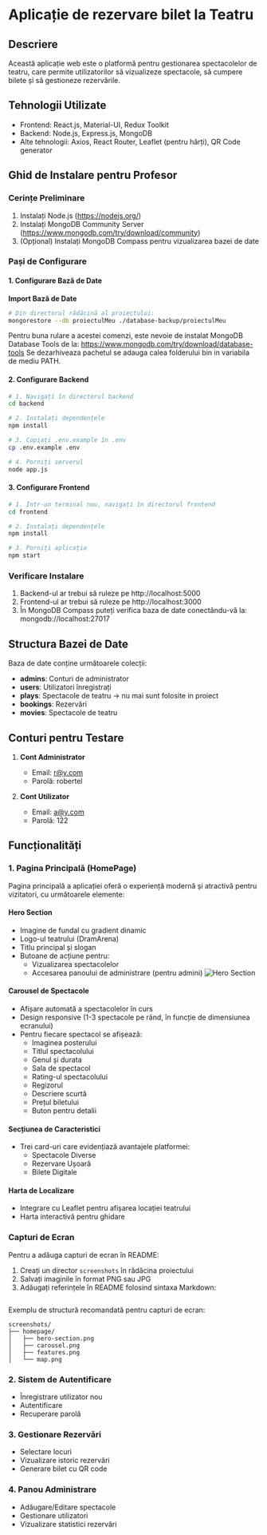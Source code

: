 # Aplicație de rezervare bilet la Teatru

## Descriere
Această aplicație web este o platformă pentru gestionarea spectacolelor de teatru, care permite utilizatorilor să vizualizeze spectacole, să cumpere bilete și să gestioneze rezervările.

## Tehnologii Utilizate
- Frontend: React.js, Material-UI, Redux Toolkit
- Backend: Node.js, Express.js, MongoDB
- Alte tehnologii: Axios, React Router, Leaflet (pentru hărți), QR Code generator

## Ghid de Instalare pentru Profesor

### Cerințe Preliminare
1. Instalați Node.js (https://nodejs.org/)
2. Instalați MongoDB Community Server (https://www.mongodb.com/try/download/community)
3. (Opțional) Instalați MongoDB Compass pentru vizualizarea bazei de date

### Pași de Configurare

#### 1. Configurare Bază de Date
 **Import Bază de Date**
```bash
# Din directorul rădăcină al proiectului:
mongorestore --db proiectulMeu ./database-backup/proiectulMeu
```
Pentru buna rulare a acestei comenzi, este nevoie de instalat MongoDB Database Tools de la: https://www.mongodb.com/try/download/database-tools
Se dezarhiveaza pachetul se adauga calea folderului bin in variabila de mediu PATH.

#### 2. Configurare Backend
```bash
# 1. Navigați în directorul backend
cd backend

# 2. Instalați dependențele
npm install

# 3. Copiați .env.example în .env
cp .env.example .env

# 4. Porniți serverul
node app.js
```

#### 3. Configurare Frontend
```bash
# 1. Într-un terminal nou, navigați în directorul frontend
cd frontend

# 2. Instalați dependențele
npm install

# 3. Porniți aplicația
npm start
```

### Verificare Instalare
1. Backend-ul ar trebui să ruleze pe http://localhost:5000
2. Frontend-ul ar trebui să ruleze pe http://localhost:3000
3. În MongoDB Compass puteți verifica baza de date conectându-vă la: mongodb://localhost:27017

## Structura Bazei de Date
Baza de date conține următoarele colecții:
- **admins**: Conturi de administrator
- **users**: Utilizatori înregistrați
- **plays**: Spectacole de teatru -> nu mai sunt folosite in proiect 
- **bookings**: Rezervări
- **movies**: Spectacole de teatru

## Conturi pentru Testare
1. **Cont Administrator**
   - Email: r@y.com
   - Parolă: robertel

2. **Cont Utilizator**
   - Email: a@y.com
   - Parolă: 122

## Funcționalități

### 1. Pagina Principală (HomePage)
Pagina principală a aplicației oferă o experiență modernă și atractivă pentru vizitatori, cu următoarele elemente:

#### Hero Section
- Imagine de fundal cu gradient dinamic
- Logo-ul teatrului (DramArena)
- Titlu principal și slogan
- Butoane de acțiune pentru:
  - Vizualizarea spectacolelor
  - Accesarea panoului de administrare (pentru admini)
  ![Hero Section](./screenshots/hero-section.png)

#### Carousel de Spectacole
- Afișare automată a spectacolelor în curs
- Design responsive (1-3 spectacole pe rând, în funcție de dimensiunea ecranului)
- Pentru fiecare spectacol se afișează:
  - Imaginea posterului
  - Titlul spectacolului
  - Genul și durata
  - Sala de spectacol
  - Rating-ul spectacolului
  - Regizorul
  - Descriere scurtă
  - Prețul biletului
  - Buton pentru detalii

#### Secțiunea de Caracteristici
- Trei card-uri care evidențiază avantajele platformei:
  - Spectacole Diverse
  - Rezervare Ușoară
  - Bilete Digitale

#### Harta de Localizare
- Integrare cu Leaflet pentru afișarea locației teatrului
- Harta interactivă pentru ghidare

### Capturi de Ecran
Pentru a adăuga capturi de ecran în README:
1. Creați un director `screenshots` în rădăcina proiectului
2. Salvați imaginile în format PNG sau JPG
3. Adăugați referințele în README folosind sintaxa Markdown:
```markdown

```

Exemplu de structură recomandată pentru capturi de ecran:
```
screenshots/
├── homepage/
│   ├── hero-section.png
│   ├── carousel.png
│   ├── features.png
│   └── map.png
```

### 2. Sistem de Autentificare
- Înregistrare utilizator nou
- Autentificare
- Recuperare parolă

### 3. Gestionare Rezervări
- Selectare locuri
- Vizualizare istoric rezervări
- Generare bilet cu QR code

### 4. Panou Administrare
- Adăugare/Editare spectacole
- Gestionare utilizatori
- Vizualizare statistici rezervări

